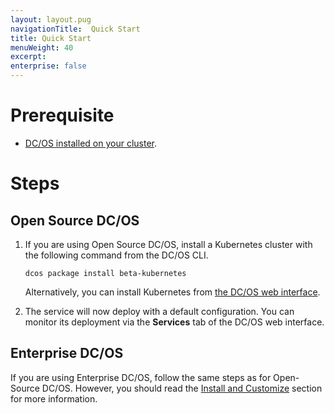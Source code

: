 ```yaml
---
layout: layout.pug
navigationTitle:  Quick Start
title: Quick Start
menuWeight: 40
excerpt:
enterprise: false
---
```


<!-- This source repo for this topic is https://github.com/mesosphere/dcos-kubernetes -->


# Prerequisite

- [DC/OS installed on your cluster](/latest/administration/installing/).

# Steps

## Open Source DC/OS

1. If you are using Open Source DC/OS, install a Kubernetes cluster with the following command from the DC/OS CLI.

    ```shell
    dcos package install beta-kubernetes
    ```

    Alternatively, you can install Kubernetes from [the DC/OS web interface](/latest/usage/webinterface/).

1. The service will now deploy with a default configuration. You can monitor its deployment via the **Services** tab of the DC/OS web interface.

## Enterprise DC/OS

If you are using Enterprise DC/OS, follow the same steps as for Open-Source DC/OS. However, you should read the [Install and Customize](/services/beta-kubernetes/0.4.0-1.9.0-beta/install/) section for more information.
